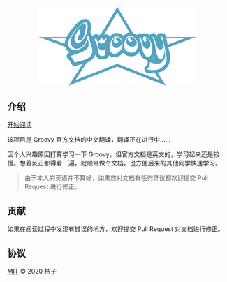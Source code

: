 <p align="center">
  <a href="http://juzi214032.github.io/groovy-chinese" target="_blank">
    <img width="360" src="https://github.com/juzi214032/groovy-chinese/raw/master/docs/.vuepress/public/groovy-logo-blue.png" alt="logo">
  </a>
</p>

## 介绍

[开始阅读](http://juzi214032.github.io/groovy-chinese)

该项目是 Groovy 官方文档的中文翻译，翻译正在进行中……

因个人兴趣原因打算学习一下 Groovy，但官方文档是英文的，学习起来还是较慢。想着反正都得看一遍，就顺带做个文档，也方便后来的其他同学快速学习。

> 由于本人的英语并不算好，如果您对文档有任何异议都欢迎提交 Pull Request 进行修正。

## 贡献

如果在阅读过程中发现有错误的地方，欢迎提交 Pull Request 对文档进行修正。

## 协议

[MIT](LICENSE) © 2020  桔子
